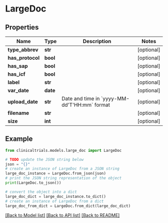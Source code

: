 # LargeDoc


## Properties

Name | Type | Description | Notes
------------ | ------------- | ------------- | -------------
**type_abbrev** | **str** |  | [optional] 
**has_protocol** | **bool** |  | [optional] 
**has_sap** | **bool** |  | [optional] 
**has_icf** | **bool** |  | [optional] 
**label** | **str** |  | [optional] 
**var_date** | **date** |  | [optional] 
**upload_date** | **str** | Date and time in &#x60;yyyy-MM-dd&#39;T&#39;HH:mm&#x60; format | [optional] 
**filename** | **str** |  | [optional] 
**size** | **int** |  | [optional] 

## Example

```python
from clinicaltrials.models.large_doc import LargeDoc

# TODO update the JSON string below
json = "{}"
# create an instance of LargeDoc from a JSON string
large_doc_instance = LargeDoc.from_json(json)
# print the JSON string representation of the object
print(LargeDoc.to_json())

# convert the object into a dict
large_doc_dict = large_doc_instance.to_dict()
# create an instance of LargeDoc from a dict
large_doc_from_dict = LargeDoc.from_dict(large_doc_dict)
```
[[Back to Model list]](../README.md#documentation-for-models) [[Back to API list]](../README.md#documentation-for-api-endpoints) [[Back to README]](../README.md)


